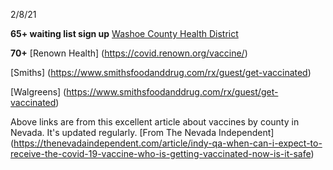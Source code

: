 2/8/21

**65+ waiting list sign up**
[Washoe County Health District](https://washoecountynv.seamlessdocs.com/f/SeniorCovid19Vaccine)


**70+**
[Renown Health] (https://covid.renown.org/vaccine/)

[Smiths] (https://www.smithsfoodanddrug.com/rx/guest/get-vaccinated)

[Walgreens] (https://www.smithsfoodanddrug.com/rx/guest/get-vaccinated)


Above links are from this excellent article about vaccines by county in Nevada. It's updated regularly. 
[From The Nevada Independent] (https://thenevadaindependent.com/article/indy-qa-when-can-i-expect-to-receive-the-covid-19-vaccine-who-is-getting-vaccinated-now-is-it-safe)
